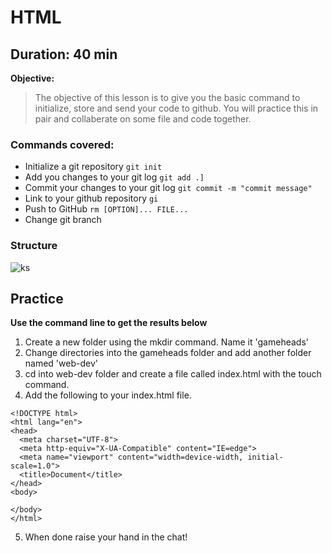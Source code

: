 # HTML

**Duration: 40 min**
---
**Objective:**
> The objective of this lesson is to give you the basic command to initialize, store and send your code to github. You will practice this in pair and collaberate on some file and code together.

### Commands covered:

- Initialize a git repository
`git init`
- Add you changes to your git log
`git add .]`
- Commit your changes to your git log
`git commit -m "commit message"`
- Link to your github repository
`gi`
- Push to GitHub
`rm [OPTION]... FILE...`
- Change git branch

### Structure
![ks](https://res.cloudinary.com/practicaldev/image/fetch/s--iBJ_bwEa--/c_limit%2Cf_auto%2Cfl_progressive%2Cq_auto%2Cw_880/https://i.imgur.com/lG5NuVa.png)

## Practice 
**Use the command line to get the results below**
1. Create a new folder using the mkdir command. Name it 'gameheads'
2. Change directories into the gameheads folder and add another folder named 'web-dev'
3. cd into web-dev folder and create a file called index.html with the touch command.
4. Add the following to your index.html file.
````
<!DOCTYPE html>
<html lang="en">
<head>
  <meta charset="UTF-8">
  <meta http-equiv="X-UA-Compatible" content="IE=edge">
  <meta name="viewport" content="width=device-width, initial-scale=1.0">
  <title>Document</title>
</head>
<body>
  
</body>
</html>
````
5. When done raise your hand in the chat!